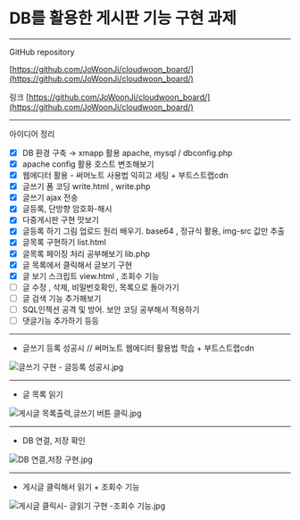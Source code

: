 # DB를 활용한 게시판 기능 구현 과제

---

GitHub repository 

[https://github.com/JoWoonJi/cloudwoon_board/](https://github.com/JoWoonJi/cloudwoon_board/)

링크 [https://github.com/JoWoonJi/cloudwoon_board/](https://github.com/JoWoonJi/cloudwoon_board/)

---

아이디어 정리

- [x]  DB 환경 구축 → xmapp 활용 apache, mysql  / dbconfig.php
- [x]  apache config 활용 호스트 변조해보기
- [x]  웹에디터 활용 - 써머노트 사용법 익히고 세팅 + 부트스트랩cdn
- [x]  글쓰기 폼 코딩 write.html , write.php
- [x]  글쓰기 ajax 전송
- [x]  글등록, 단방향 암호화-해시
- [x]  다중게시판 구현 맛보기
- [x]  글등록 하기 그림 업로드 원리 배우기. base64 , 정규식 활용, img-src 값만 추출
- [x]  글목록 구현하기 list.html
- [x]  글목록 페이징 처리 공부해보기 lib.php
- [x]  글 목록에서 클릭해서 글보기 구현
- [x]  글 보기 스크립트 view.html , 조회수 기능
- [ ]  글 수정 , 삭제, 비밀번호확인, 목록으로 돌아가기
- [ ]  글 검색 기능 추가해보기
- [ ]  SQL인젝션 공격 및 방어.  보안 코딩 공부해서 적용하기
- [ ]  댓글기능 추가하기 등등

---

- 글쓰기 등록 성공시 // 써머노트 웹에디터 활용법 학습 + 부트스트랩cdn

![글쓰기 구현 - 글등록 성공시.jpg](DB%E1%84%85%E1%85%B3%E1%86%AF%20%E1%84%92%E1%85%AA%E1%86%AF%E1%84%8B%E1%85%AD%E1%86%BC%E1%84%92%E1%85%A1%E1%86%AB%20%E1%84%80%E1%85%A6%E1%84%89%E1%85%B5%E1%84%91%E1%85%A1%E1%86%AB%20%E1%84%80%E1%85%B5%E1%84%82%E1%85%B3%E1%86%BC%20%E1%84%80%E1%85%AE%E1%84%92%E1%85%A7%E1%86%AB%20%E1%84%80%E1%85%AA%E1%84%8C%E1%85%A6%208693fc506c92432cb42e714eb800c980/%25EA%25B8%2580%25EC%2593%25B0%25EA%25B8%25B0_%25EA%25B5%25AC%25ED%2598%2584_-_%25EA%25B8%2580%25EB%2593%25B1%25EB%25A1%259D_%25EC%2584%25B1%25EA%25B3%25B5%25EC%258B%259C.jpg)

---

- 글 목록 읽기

![게시글 목록출력,글쓰기 버튼 클릭.jpg](DB%E1%84%85%E1%85%B3%E1%86%AF%20%E1%84%92%E1%85%AA%E1%86%AF%E1%84%8B%E1%85%AD%E1%86%BC%E1%84%92%E1%85%A1%E1%86%AB%20%E1%84%80%E1%85%A6%E1%84%89%E1%85%B5%E1%84%91%E1%85%A1%E1%86%AB%20%E1%84%80%E1%85%B5%E1%84%82%E1%85%B3%E1%86%BC%20%E1%84%80%E1%85%AE%E1%84%92%E1%85%A7%E1%86%AB%20%E1%84%80%E1%85%AA%E1%84%8C%E1%85%A6%208693fc506c92432cb42e714eb800c980/%25EA%25B2%258C%25EC%258B%259C%25EA%25B8%2580_%25EB%25AA%25A9%25EB%25A1%259D%25EC%25B6%259C%25EB%25A0%25A5%25EA%25B8%2580%25EC%2593%25B0%25EA%25B8%25B0_%25EB%25B2%2584%25ED%258A%25BC_%25ED%2581%25B4%25EB%25A6%25AD.jpg)

---

- DB 연결, 저장 확인

![DB 연결,저장 구현.jpg](DB%E1%84%85%E1%85%B3%E1%86%AF%20%E1%84%92%E1%85%AA%E1%86%AF%E1%84%8B%E1%85%AD%E1%86%BC%E1%84%92%E1%85%A1%E1%86%AB%20%E1%84%80%E1%85%A6%E1%84%89%E1%85%B5%E1%84%91%E1%85%A1%E1%86%AB%20%E1%84%80%E1%85%B5%E1%84%82%E1%85%B3%E1%86%BC%20%E1%84%80%E1%85%AE%E1%84%92%E1%85%A7%E1%86%AB%20%E1%84%80%E1%85%AA%E1%84%8C%E1%85%A6%208693fc506c92432cb42e714eb800c980/DB_%25EC%2597%25B0%25EA%25B2%25B0%25EC%25A0%2580%25EC%259E%25A5_%25EA%25B5%25AC%25ED%2598%2584.jpg)

---

- 게시글 클릭해서 읽기  + 조회수 기능

![게시글 클릭시- 글읽기 구현 -조회수 기능.jpg](DB%E1%84%85%E1%85%B3%E1%86%AF%20%E1%84%92%E1%85%AA%E1%86%AF%E1%84%8B%E1%85%AD%E1%86%BC%E1%84%92%E1%85%A1%E1%86%AB%20%E1%84%80%E1%85%A6%E1%84%89%E1%85%B5%E1%84%91%E1%85%A1%E1%86%AB%20%E1%84%80%E1%85%B5%E1%84%82%E1%85%B3%E1%86%BC%20%E1%84%80%E1%85%AE%E1%84%92%E1%85%A7%E1%86%AB%20%E1%84%80%E1%85%AA%E1%84%8C%E1%85%A6%208693fc506c92432cb42e714eb800c980/%25EA%25B2%258C%25EC%258B%259C%25EA%25B8%2580_%25ED%2581%25B4%25EB%25A6%25AD%25EC%258B%259C-_%25EA%25B8%2580%25EC%259D%25BD%25EA%25B8%25B0_%25EA%25B5%25AC%25ED%2598%2584_-%25EC%25A1%25B0%25ED%259A%258C%25EC%2588%2598_%25EA%25B8%25B0%25EB%258A%25A5.jpg)